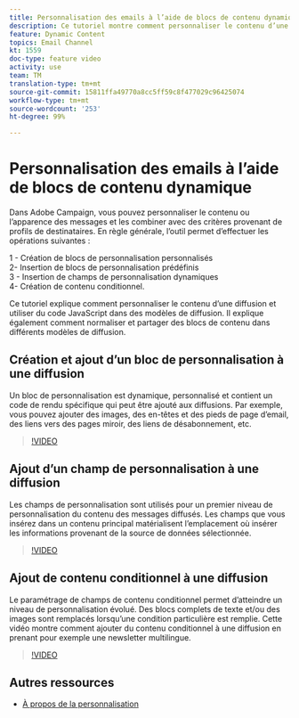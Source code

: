 ```yaml
---
title: Personnalisation des emails à l’aide de blocs de contenu dynamique
description: Ce tutoriel montre comment personnaliser le contenu d’une diffusion et utiliser du code JavaScript dans les modèles de diffusion. Il explique également comment normaliser et partager des blocs de contenu dans différents modèles de diffusion.
feature: Dynamic Content
topics: Email Channel
kt: 1559
doc-type: feature video
activity: use
team: TM
translation-type: tm+mt
source-git-commit: 15811ffa49770a8cc5ff59c8f477029c96425074
workflow-type: tm+mt
source-wordcount: '253'
ht-degree: 99%

---
```



# Personnalisation des emails à l’aide de blocs de contenu dynamique

Dans Adobe Campaign, vous pouvez personnaliser le contenu ou l’apparence des messages et les combiner avec des critères provenant de profils de destinataires. En règle générale, l’outil permet d’effectuer les opérations suivantes :

1 - Création de blocs de personnalisation personnalisés\
2- Insertion de blocs de personnalisation prédéfinis\
3 - Insertion de champs de personnalisation dynamiques\
4- Création de contenu conditionnel.

Ce tutoriel explique comment personnaliser le contenu d’une diffusion et utiliser du code JavaScript dans des modèles de diffusion. Il explique également comment normaliser et partager des blocs de contenu dans différents modèles de diffusion.

## Création et ajout d’un bloc de personnalisation à une diffusion

Un bloc de personnalisation est dynamique, personnalisé et contient un code de rendu spécifique qui peut être ajouté aux diffusions. Par exemple, vous pouvez ajouter des images, des en-têtes et des pieds de page d’email, des liens vers des pages miroir, des liens de désabonnement, etc.

>[!VIDEO](https://video.tv.adobe.com/v/24924?quality=12)

## Ajout d’un champ de personnalisation à une diffusion

Les champs de personnalisation sont utilisés pour un premier niveau de personnalisation du contenu des messages diffusés. Les champs que vous insérez dans un contenu principal matérialisent l’emplacement où insérer les informations provenant de la source de données sélectionnée.

>[!VIDEO](https://video.tv.adobe.com/v/24925?quality=12)

## Ajout de contenu conditionnel à une diffusion

Le paramétrage de champs de contenu conditionnel permet d’atteindre un niveau de personnalisation évolué. Des blocs complets de texte et/ou des images sont remplacés lorsqu’une condition particulière est remplie. Cette vidéo montre comment ajouter du contenu conditionnel à une diffusion en prenant pour exemple une newsletter multilingue.

>[!VIDEO](https://video.tv.adobe.com/v/24926?quality=12)

## Autres ressources

* [À propos de la personnalisation](https://docs.adobe.com/content/help/fr-FR/campaign-classic/using/sending-messages/personalizing-deliveries/about-personalization.html)
